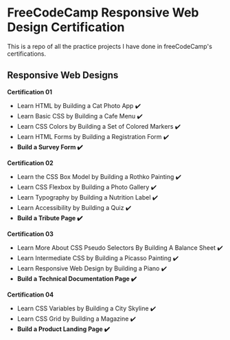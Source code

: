 <h1> FreeCodeCamp Responsive Web Design Certification</h1>

This is a repo of all the practice projects I have done in freeCodeCamp's certifications.

<h2>Responsive Web Designs</h2>

<b>Certification 01</b>
<ul>
 <li>  Learn HTML by Building a Cat Photo App ✔️</li>
 <li>  Learn Basic CSS by Building a Cafe Menu ✔️</li>
 <li>  Learn CSS Colors by Building a Set of Colored Markers ✔️</li>
 <li>  Learn HTML Forms by Building a Registration Form ✔️ </li>
 <li> <b> Build a Survey Form ✔️</b> </li>
</ul>

<b>Certification 02</b>
<ul>
 <li>  Learn the CSS Box Model by Building a Rothko Painting ✔️</li>
 <li>  Learn CSS Flexbox by Building a Photo Gallery ✔️</li>
 <li>  Learn Typography by Building a Nutrition Label ✔️ </li>
 <li>  Learn Accessibility by Building a Quiz ✔️ </li>
 <li> <b> Build a Tribute Page ✔️ </b> </li>
</ul>

<b>Certification 03</b>
<ul>
 <li>  Learn More About CSS Pseudo Selectors By Building A Balance Sheet ✔️</li>
 <li>  Learn Intermediate CSS by Building a Picasso Painting ✔️</li>
 <li>  Learn Responsive Web Design by Building a Piano ✔️</li>
 <li> <b> Build a Technical Documentation Page ✔️ </b> </li>
</ul>

<b>Certification 04</b>
<ul>
 <li>  Learn CSS Variables by Building a City Skyline ✔️ </li>
 <li>  Learn CSS Grid by Building a Magazine ✔️ </li>
 <li> <b> Build a Product Landing Page ✔️ </b> </li>


</ul>
